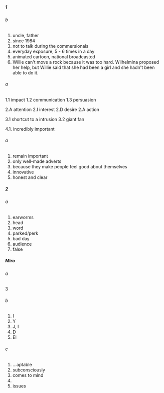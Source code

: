 ##### 1
###### b
1. uncle, father
2. since 1984 
3. not to talk during the commersionals
4. everyday exposure, 5 - 6 times in a day 
5. animated cartoon, national broadcasted 
6. Willie can't move a rock because it was too hard. Wilhelmina proposed her help, but Willie said that she had been a girl and she hadn't been able to do it.

###### a
1.1 impact
1.2 communication
1.3 persuasion

2.A attention
2.I interest
2.D desire
2.A action

3.1 shortcut to a intrusion
3.2 giant fan 

4.1. incredibly important	

###### a
1. remain important
2. only well-made adverts
3. because they make people feel good about themselves
4. innovative
5. honest and clear

##### 2
###### a
1. earworms
2. head 
3. word
4. parked/perk 
5. bad day
6. audience
7. false

##### Miro
###### a
3

###### b
1. I 
2. Y
3. J, I 
4. D
5. El

###### c
1. ...aptable
2. subconsciously 
3. comes to mind
4. 
5. issues
